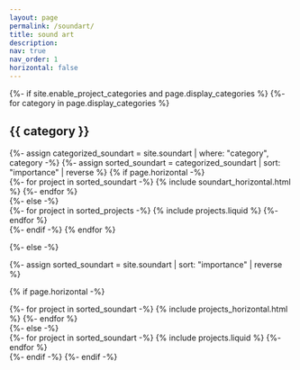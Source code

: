 ```yaml
---
layout: page
permalink: /soundart/
title: sound art
description:
nav: true
nav_order: 1
horizontal: false
---
```


<!-- pages/projects.md -->
<div class="projects">
{%- if site.enable_project_categories and page.display_categories %}
  <!-- Display categorized projects -->
  {%- for category in page.display_categories %}
  <h2 class="category">{{ category }}</h2>
  {%- assign categorized_soundart = site.soundart | where: "category", category -%}
  {%- assign sorted_soundart = categorized_soundart | sort: "importance" | reverse %}
  <!-- Generate cards for each project -->
  {% if page.horizontal -%}
  <div class="container">
    <div class="row row-cols-2">
    {%- for project in sorted_soundart -%}
      {% include soundart_horizontal.html %}
    {%- endfor %}
    </div>
  </div>
  {%- else -%}
  <div class="grid">
    {%- for project in sorted_projects -%}
      {% include projects.liquid %}
    {%- endfor %}
  </div>
  {%- endif -%}
  {% endfor %}

{%- else -%}

<!-- Display projects without categories -->

{%- assign sorted_soundart = site.soundart | sort: "importance" | reverse %}

  <!-- Generate cards for each project -->

{% if page.horizontal -%}

  <div class="container">
    <div class="row row-cols-2">
    {%- for project in sorted_soundart -%}
      {% include projects_horizontal.html %}
    {%- endfor %}
    </div>
  </div>
  {%- else -%}
  <div class="grid">
    {%- for project in sorted_soundart -%}
      {% include projects.liquid %}
    {%- endfor %}
  </div>
  {%- endif -%}
{%- endif -%}
</div>
